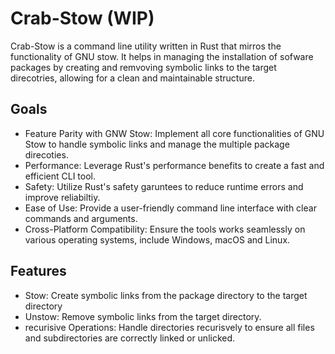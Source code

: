 # Crab-Stow (WIP)
Crab-Stow is a command line utility written in Rust that mirros the functionality of GNU stow.
It helps in managing the installation of sofware packages by creating and remvoving symbolic links to the 
target direcotries, allowing for a clean and maintainable structure.

## Goals

- Feature Parity with GNW Stow: Implement all core functionalities of GNU Stow to handle
symbolic links and manage the multiple package direcoties.
- Performance: Leverage Rust's performance benefits to create a fast and efficient CLI tool.
- Safety: Utilize Rust's safety garuntees to reduce runtime errors and improve reliabiltiy.
- Ease of Use: Provide a user-friendly command line interface with clear commands and arguments.
- Cross-Platform Compatibility: Ensure the tools works seamlessly on various operating systems, include Windows, macOS and Linux.

## Features
- Stow: Create symbolic links from the package directory to the target directory
- Unstow: Remove symbolic links from the target directory.
- recurisive Operations: Handle directories recurisvely to ensure all files and subdirectories are correctly linked or unlicked.


